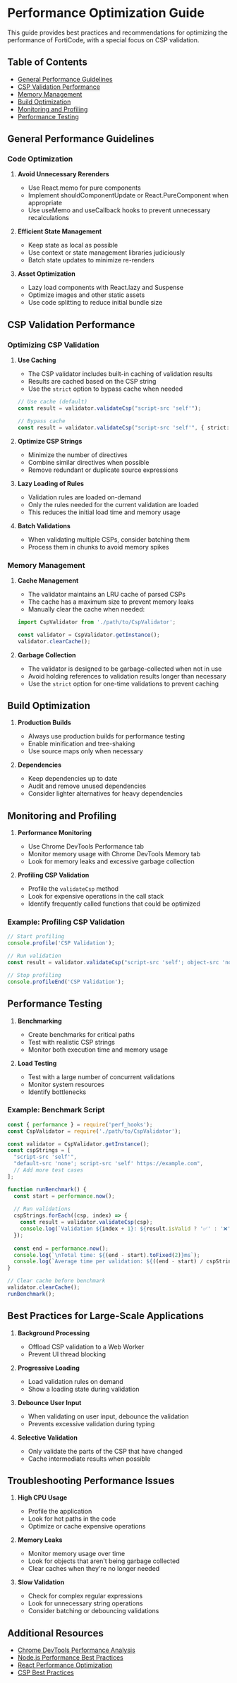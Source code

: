 # Performance Optimization Guide

This guide provides best practices and recommendations for optimizing the performance of FortiCode, with a special focus on CSP validation.

## Table of Contents

- [General Performance Guidelines](#general-performance-guidelines)
- [CSP Validation Performance](#csp-validation-performance)
- [Memory Management](#memory-management)
- [Build Optimization](#build-optimization)
- [Monitoring and Profiling](#monitoring-and-profiling)
- [Performance Testing](#performance-testing)

## General Performance Guidelines

### Code Optimization

1. **Avoid Unnecessary Rerenders**
   - Use React.memo for pure components
   - Implement shouldComponentUpdate or React.PureComponent when appropriate
   - Use useMemo and useCallback hooks to prevent unnecessary recalculations

2. **Efficient State Management**
   - Keep state as local as possible
   - Use context or state management libraries judiciously
   - Batch state updates to minimize re-renders

3. **Asset Optimization**
   - Lazy load components with React.lazy and Suspense
   - Optimize images and other static assets
   - Use code splitting to reduce initial bundle size

## CSP Validation Performance

### Optimizing CSP Validation

1. **Use Caching**
   - The CSP validator includes built-in caching of validation results
   - Results are cached based on the CSP string
   - Use the `strict` option to bypass cache when needed

   ```typescript
   // Use cache (default)
   const result = validator.validateCsp("script-src 'self'");
   
   // Bypass cache
   const result = validator.validateCsp("script-src 'self'", { strict: true });
   ```

2. **Optimize CSP Strings**
   - Minimize the number of directives
   - Combine similar directives when possible
   - Remove redundant or duplicate source expressions

3. **Lazy Loading of Rules**
   - Validation rules are loaded on-demand
   - Only the rules needed for the current validation are loaded
   - This reduces the initial load time and memory usage

4. **Batch Validations**
   - When validating multiple CSPs, consider batching them
   - Process them in chunks to avoid memory spikes

### Memory Management

1. **Cache Management**
   - The validator maintains an LRU cache of parsed CSPs
   - The cache has a maximum size to prevent memory leaks
   - Manually clear the cache when needed:

   ```typescript
   import CspValidator from './path/to/CspValidator';
   
   const validator = CspValidator.getInstance();
   validator.clearCache();
   ```

2. **Garbage Collection**
   - The validator is designed to be garbage-collected when not in use
   - Avoid holding references to validation results longer than necessary
   - Use the `strict` option for one-time validations to prevent caching

## Build Optimization

1. **Production Builds**
   - Always use production builds for performance testing
   - Enable minification and tree-shaking
   - Use source maps only when necessary

2. **Dependencies**
   - Keep dependencies up to date
   - Audit and remove unused dependencies
   - Consider lighter alternatives for heavy dependencies

## Monitoring and Profiling

1. **Performance Monitoring**
   - Use Chrome DevTools Performance tab
   - Monitor memory usage with Chrome DevTools Memory tab
   - Look for memory leaks and excessive garbage collection

2. **Profiling CSP Validation**
   - Profile the `validateCsp` method
   - Look for expensive operations in the call stack
   - Identify frequently called functions that could be optimized

### Example: Profiling CSP Validation

```javascript
// Start profiling
console.profile('CSP Validation');

// Run validation
const result = validator.validateCsp("script-src 'self'; object-src 'none'");

// Stop profiling
console.profileEnd('CSP Validation');
```

## Performance Testing

1. **Benchmarking**
   - Create benchmarks for critical paths
   - Test with realistic CSP strings
   - Monitor both execution time and memory usage

2. **Load Testing**
   - Test with a large number of concurrent validations
   - Monitor system resources
   - Identify bottlenecks

### Example: Benchmark Script

```javascript
const { performance } = require('perf_hooks');
const CspValidator = require('./path/to/CspValidator');

const validator = CspValidator.getInstance();
const cspStrings = [
  "script-src 'self'",
  "default-src 'none'; script-src 'self' https://example.com",
  // Add more test cases
];

function runBenchmark() {
  const start = performance.now();
  
  // Run validations
  cspStrings.forEach((csp, index) => {
    const result = validator.validateCsp(csp);
    console.log(`Validation ${index + 1}: ${result.isValid ? '✅' : '❌'}`);
  });
  
  const end = performance.now();
  console.log(`\nTotal time: ${(end - start).toFixed(2)}ms`);
  console.log(`Average time per validation: ${((end - start) / cspStrings.length).toFixed(2)}ms`);
}

// Clear cache before benchmark
validator.clearCache();
runBenchmark();
```

## Best Practices for Large-Scale Applications

1. **Background Processing**
   - Offload CSP validation to a Web Worker
   - Prevent UI thread blocking

2. **Progressive Loading**
   - Load validation rules on demand
   - Show a loading state during validation

3. **Debounce User Input**
   - When validating on user input, debounce the validation
   - Prevents excessive validation during typing

4. **Selective Validation**
   - Only validate the parts of the CSP that have changed
   - Cache intermediate results when possible

## Troubleshooting Performance Issues

1. **High CPU Usage**
   - Profile the application
   - Look for hot paths in the code
   - Optimize or cache expensive operations

2. **Memory Leaks**
   - Monitor memory usage over time
   - Look for objects that aren't being garbage collected
   - Clear caches when they're no longer needed

3. **Slow Validation**
   - Check for complex regular expressions
   - Look for unnecessary string operations
   - Consider batching or debouncing validations

## Additional Resources

- [Chrome DevTools Performance Analysis](https://developer.chrome.com/docs/devtools/evaluate-performance/)
- [Node.js Performance Best Practices](https://nodejs.org/en/docs/guides/simple-profiling/)
- [React Performance Optimization](https://reactjs.org/docs/optimizing-performance.html)
- [CSP Best Practices](https://web.dev/articles/strict-csp)
